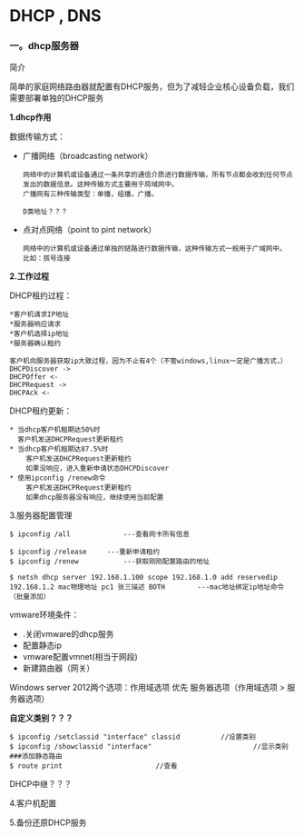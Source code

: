 # DHCP , DNS

### 一。dhcp服务器

简介

简单的家庭网络路由器就配置有DHCP服务，但为了减轻企业核心设备负载，我们需要部署单独的DHCP服务

**1.dhcp作用**

数据传输方式：

* 广播网络（broadcasting network）

  ```
  网络中的计算机或设备通过一条共享的通信介质进行数据传输，所有节点都会收到任何节点发出的数据信息。这种传输方式主要用于局域网中。
  广播网有三种传输类型：单播，组播，广播。
  
  D类地址？？？
  ```

* 点对点网络（point to pint network）

  ```
  网络中的计算机或设备通过单独的链路进行数据传输，这种传输方式一般用于广域网中。
  比如：拔号连接
  ```

**2.工作过程**

DHCP租约过程：

```
*客户机请求IP地址
*服务器响应请求
*客户机选择ip地址
*服务器确认租约

客户机向服务器获取ip大致过程，因为不止有4个（不管windows,linux一定是广播方式，）
DHCPDiscover ->
DHCPOffer <-
DHCPRequest ->
DHCPAck <-
```

DHCP租约更新：

```
* 当dhcp客户机租期达50%时
  客户机发送DHCPRequest更新租约
* 当dhcp客户机租期达87.5%时
	客户机发送DHCPRequest更新租约
	如果没响应，进入重新申请状态DHCPDiscover
* 使用ipconfig /renew命令
	客户机发送DHCPRequest更新租约
	如果dhcp服务器没有响应，继续使用当前配置
```

3.服务器配置管理

```
$ ipconfig /all				---查看网卡所有信息

$ ipconfig /release		---重新申请租约
$ ipconfig /renew			---获取刚刚配置路由的地址

$ netsh dhcp server 192.168.1.100 scope 192.168.1.0 add reservedip 192.168.1.2 mac物理地址 pc1 张三描述 BOTH		---mac地址绑定ip地址命令（批量添加）
```

vmware环境条件：

* .关闭vmware的dhcp服务
* 配置静态ip
* vmware配置vmnet(相当于网段)
* 新建路由器（网关）

Windows server 2012两个选项：作用域选项  优先  服务器选项（作用域选项 > 服务器选项）

**自定义类别？？？**

```
$ ipconfig /setclassid "interface" classid			//设置类别
$ ipconfig /showclassid "interface"							//显示类别
###添加静态路由
$ route print						//查看
```

DHCP中继？？？

4.客户机配置

5.备份还原DHCP服务